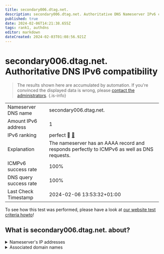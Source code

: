 ```yaml
---
title: secondary006.dtag.net.
description: secondary006.dtag.net. Authoritative DNS Nameserver IPv6 compatibility
published: true
date: 2024-02-06T14:21:38.655Z
tags: rank1, authdns
editor: markdown
dateCreated: 2024-02-03T01:08:56.921Z
---
```


# secondary006.dtag.net. Authoritative DNS IPv6 compatibility

> The results shown here are accumulated by automation. If you're convinced the displayed data is wrong, please [contact the administrators](/howto/chat). 
{.is-info}




|   |   |
| - | - |
| Nameserver DNS name | secondary006.dtag.net.
| Amount IPv6 address | 1
| IPv6 ranking | perfect :1st_place_medal: [🔗](/howto/ranking) |
| Explanation | The nameserver has an AAAA record and responds perfectly to ICMPv6 as well as DNS requests. |
| ICMPv6 success rate | 100%|
| DNS query success rate | 100% |
| Last Check Timestamp | 2024-02-06 13:53:32+01:00 |

To see how this test was performed, please have a look at [our website test criteria howto](/howto/testcriteria/authdns)!


## What is secondary006.dtag.net. about?




<details>
<summary>Nameserver's IP addresses</summary>

2a00:fa8:3:0:100:0:6:1

</details>



<details>
<summary>Associated domain names</summary>

generali.de

www.ergo.de

www.sachsen.de

ukrat.de

www.bundesgerichtshof.de

www.bundesrechnungshof.de

www.bundesverfassungsgericht.de

www.thueringen.de

</details>
